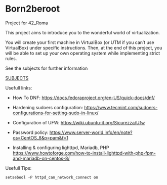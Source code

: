 # Born2beroot
Project for 42_Roma

This project aims to introduce you to the wonderful world of virtualization.

You will create your first machine in VirtualBox (or UTM if you can’t use VirtualBox) under specific instructions. Then, at the end of this project, you will be able to set up your own operating system while implementing strict rules.

See the subjects for further information

[SUBJECTS](Resources/en.subject.pdf)

Usefull links:

- How To DNF:
https://docs.fedoraproject.org/en-US/quick-docs/dnf/

- Hardening sudoers configuration:
https://www.tecmint.com/sudoers-configurations-for-setting-sudo-in-linux/

- Configuration of UFW:
https://wiki.ubuntu-it.org/Sicurezza/Ufw

- Password policy:
https://www.server-world.info/en/note?os=CentOS_8&p=pam&f=1

- Installing & configuring lighttpd, Mariadb, PHP
https://www.howtoforge.com/how-to-install-lighttpd-with-php-fpm-and-mariadb-on-centos-8/

Usefull Tips:

```
setsebool -P httpd_can_network_connect on
```
